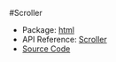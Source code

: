 #Scroller

* Package: [html](api:)
* API Reference: [Scroller](api:html)
* [Source Code](https://github.com/rikulo/rikulo/blob/master/client/html/src/Scroller.dart)
